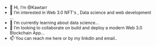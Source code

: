 - 👋 Hi, I’m @Kawtarr
- 👀 I’m interested in Web 3.0 NFT's , Data science and web development ...
- 🌱 I’m currently learning about data science...
- 💞️ I’m looking to collaborate on build and deploy a modern Web 3.0 Blockchain App...
- 📫 You can reach me here or by my linkdin and email..
